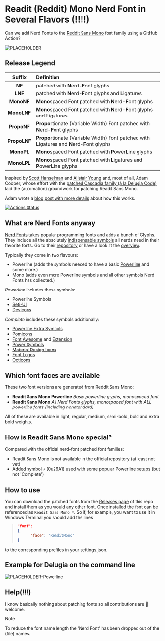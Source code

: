 # Readit (Reddit) Mono Nerd Font in Several Flavors (!!!!)

Can we add Nerd Fonts to the [Reddit Sans Mono](https://github.com/reddit/redditsans) font family using a GitHub Action?

![PLACEHOLDER](/RedditMono.png)

## Release Legend

|    Suffix     | Definition                                                                                      |
|    :----:     | :---                                                                                            |
|    **NF**     | patched with **N**erd-**F**ont glyphs                                                           |
|   **LNF**     | patched with **N**erd-**F**ont glyphs and **L**igatures                                         |
|  **MonoNF**   | **Mono**spaced Font patched with **N**erd-**F**ont glyphs                                       |
|  **MonoLNF**  | **Mono**spaced Font patched with **N**erd-**F**ont glyphs and **L**igatures                     |
|  **PropoNF**  | **Propo**rtionate (Variable Width) Font patched with **N**erd-**F**ont glyphs                   |
|  **PropoLNF** | **Propo**rtionate (Variable Width) Font patched with **L**igatures and **N**erd-**F**ont glyphs |
|  **MonoPL**   | **Mono**spaced Font patched with **P**ower**L**ine glyphs                                       |
|  **MonoLPL**  | **Mono**spaced Font patched with **L**igatures and  **P**ower**L**ine glyphs                    |

Inspired by [Scott Hanselman](https://www.hanselman.com/blog/PatchingTheNewCascadiaCodeToIncludePowerlineGlyphsAndOtherNerdFontsForTheWindowsTerminal.aspx) and [Alistair Young](https://github.com/microsoft/cascadia-code/issues/10?WT.mc_id=-blog-scottha#issuecomment-532969414) and, most of all, Adam Cooper, whose effort with the [patched Cascadia family (à la Delugia Code)](https://github.com/adam7/delugia-code "Delugia Code") laid the (automation) groundwork for patching Readit Sans Mono.

Adam wrote a [blog post with more details](https://admcpr.com/automating-the-patching-of-cascadia-code-to-include-nerd-fonts) about how this works.

[![Actions Status](https://github.com/pa-0/RedditMono-NerdFont/workflows/Generate%20Fonts/badge.svg)](https://github.com/pa-0/RedditMono-NerdFont/actions)

## What are Nerd Fonts anyway

[Nerd Fonts](https://www.nerdfonts.com) takes popular programming fonts and adds a bunch of Glyphs. They include all the absolutely [indispensable symbols](https://github.com/ryanoasis/nerd-fonts/wiki/Glyph-Sets-and-Code-Points) all nerds need in their favorite fonts.
Go to their [repository](https://github.com/ryanoasis/nerd-fonts) or have a look at the [overview](https://www.nerdfonts.com/#cheat-sheet).

Typically they come in two flavours:

* Powerline (adds the symbols needed to have a basic [Powerline](https://github.com/powerline) and some more.)
* Mono (adds even more Powerline symbols and all other symbols Nerd Fonts has collected.)

_Powerline_ includes these symbols:

* Powerline Symbols
* [Seti-UI](https://atom.io/themes/seti-ui#current_icons)
* [Devicons](http://vorillaz.github.io/devicons/)

_Complete_ includes these symbols additionally:

* [Powerline Extra Symbols](https://github.com/ryanoasis/powerline-extra-symbols)
* [Pomicons](https://github.com/gabrielelana/pomicons)
* [Font Awesome](https://github.com/FortAwesome/Font-Awesome) and [Extension](https://github.com/AndreLZGava/font-awesome-extension)
* [Power Symbols](https://unicodepowersymbol.com/)
* [Material Design Icons](https://github.com/Templarian/MaterialDesign)
* [Font Logos](https://github.com/Lukas-W/font-logos)
* [Octicons](https://github.com/github/octicons)

## Which font faces are available

These two font versions are generated from Reddit Sans Mono:

* **Readit Sans Mono Powerline** _Basic powerline glyphs, monospaced font_
* **Readit Sans Mono** _All Nerd Fonts glyphs, monospaced font with ALL powerline fonts (including nonstandard)_

All of these are available in light, regular, medium, semi-bold, bold and extra bold weights.

## How is Readit Sans Mono special?

Compared with the official nerd-font patched font families:

* Readit Sans Mono is not available in the official repository (at least not yet)
* Added symbol ``⚡`` (0u26A1) used with some popular Powerline setups (but not 'Complete')

## How to use

You can download the patched fonts from the [Releases page](https://github.com/pa-0/RedditMono-NerdFont/releases) of this
repo and install them as you would any other font. Once installed the font can be referenced as `Readit Sans Mono *`.
So if, for example, you want to use it in Windows Terminal you should add the lines

> ```json
> "font":
> {
>       "face": "ReaditMono"
> }
> ```

to the corresponding profiles in your settings.json.

## Example for Delugia on the command line

![PLACEHOLDER-Powerline](/placeholder_powerline.png)

## Help(!!!)

I know basically nothing about patching fonts so all contributions are 🦸‍ welcome.

>[!NOTE]
> To reduce the font name length the 'Nerd Font' has been dropped out of the (file) names.

